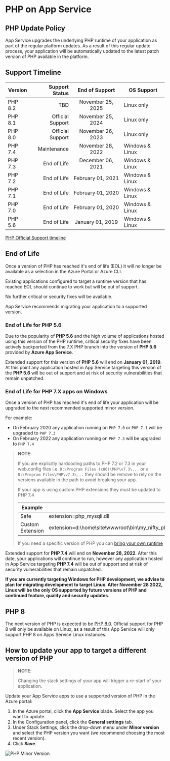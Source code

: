 # PHP on App Service

## PHP Update Policy

App Service upgrades the underlying PHP runtime of your application as part of the regular platform updates. As a result of this regular update process, your application will be automatically updated to the latest patch version of PHP available in the platform.

## Support Timeline

| Version |  Support Status   | End of Support          | OS Support |
|---------| -----------------:|:-----------------------:| ---------- |
| PHP 8.2 | TBD               |    November 25, 2025    | Linux only |
| PHP 8.1 | Official Support  |    November 25, 2024    | Linux only |
| PHP 8.0 | Official Support  |    November 26, 2023    | Linux only |
| PHP 7.4 | Maintenance       |    November 28, 2022    | Windows & Linux |
| PHP 7.3 | End of Life       |    December 06, 2021    | Windows & Linux |
| PHP 7.2 | End of Life       |    February 01, 2021    | Windows & Linux |
| PHP 7.1 | End of Life       |    February 01, 2020    | Windows & Linux |
| PHP 7.0 | End of Life       |    February 01, 2020    | Windows & Linux |
| PHP 5.6 | End of Life       |    January 01, 2019     | Windows & Linux |

[PHP Official Support timeline](https://www.php.net/supported-versions.php)


## End of Life

Once a version of PHP has reached it's end of life (EOL) it will no longer be available as a selection in the Azure Portal or Azure CLI.

Existing applications configured to target a runtime version that has reached EOL should continue to work but will be out of support.

No further critical or security fixes will be available.

App Service recommends migrating your application to a supported version.

### End of Life for PHP 5.6

Due to the popularity of **PHP 5.6** and the high volume of applications hosted using this version of the PHP runtime, critical security fixes have been actively backported from the 7.X PHP branch into the version of **PHP 5.6** provided by **Azure App Service**.

Extended support for this version of **PHP 5.6** will end on **January 01, 2019**. At this point any application hosted in App Service targeting this version of the **PHP 5.6** will be out of support and at risk of security vulnerabilities that remain unpatched.

### End of Life for PHP 7.X apps on Windows

Once a version of PHP has reached it's end of life your application will be upgraded to the next recommended supported minor version.

For example:

- On February 2020 any application running on `PHP 7.0`  or `PHP 7.1` will be upgraded to `PHP 7.3`
- On February 2022 any application running on `PHP 7.3`  will be upgraded to `PHP 7.4`

>**NOTE**:
>
>If you are explicitly hardcoding paths to PHP 7.2 or 7.3 in your web.config files i.e. `D:\Program Files (x86)\PHP\v7.3\...` or `o	D:\Program Files\PHP\v7.3\...` they should be remove to rely on the versions available in the path to avoid breaking your app.
>
>If your app is using custom PHP extensions they must be updated to PHP 7.4
>
>| Example | |
>|--|--|
>| Safe |	extension=php_mysqli.dll |
>| Custom Extension | extension=d:\home\site\wwwroot\bin\my_nifty_php_72_extension.dll|
>
> If you need a specific version of PHP you can [bring your own runtime](https://azureossd.github.io/2022/05/18/Custom-PHP-runtime-for-App-Service-Windows/index.html)

Extended support for **PHP 7.4** will end on **November 28, 2022**. After this date, your applications will continue to run, however any application hosted in App Service targeting **PHP 7.4** will be out of support and at risk of security vulnerabilities that remain unpatched.

**If you are currently targeting Windows for PHP development, we advise to plan for migrating development to target Linux. After November 28 2022, Linux will be the only OS supported by future versions of PHP and continued feature, quality and security updates**.

## PHP 8

The next version of PHP is expected to be [PHP 8.0](https://wiki.php.net/todo/php80). Official support for PHP 8 will only be available on Linux, as a result of this App Service will only support PHP 8 on Apps Service Linux instances.

## How to update your app to target a different version of PHP

>**NOTE**:
>
>Changing the stack settings of your app will trigger a re-start of your application.

Update your App Service apps to use a supported version of PHP in the Azure portal:
1. In the Azure portal, click the **App Service** blade. Select the app you want to update. 
2. In the Configuration panel, click the **General settings** tab.
3. Under Stack Settings, click the drop-down menu under **Minor version** and select the PHP version you want (we recommend choosing the most recent version).
4. Click **Save**.

![PHP Minor Version](./media/php.gif)
